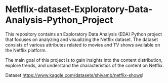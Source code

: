 # Netflix-dataset-Exploratory-Data-Analysis-Python_Project


This repository contains an Exploratory Data Analysis (EDA) Python project that focuses on analyzing and visualizing the Netflix dataset. The dataset consists of various attributes related to movies and TV shows available on the Netflix platform.

The main goal of this project is to gain insights into the content distribution, explore trends, and understand the characteristics of the content on Netflix.

Dataset
https://www.kaggle.com/datasets/shivamb/netflix-shows!

